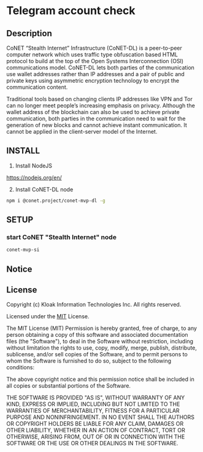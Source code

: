 # Telegram account check

## Description

CoNET “Stealth Internet” Infrastructure (CoNET-DL) is a peer-to-peer computer network which uses traffic type obfuscation based HTML protocol to build at the top of the Open Systems Interconnection (OSI) communications model. CoNET-DL lets both parties of the communication use wallet addresses rather than IP addresses and a pair of public and private keys using asymmetric encryption technology to encrypt the communication content.

Traditional tools based on changing clients IP addresses like VPN and Tor can no longer meet people’s increasing emphasis on privacy. Although the wallet address of the blockchain can also be used to achieve private communication, both parties in the communication need to wait for the generation of new blocks and cannot achieve instant communication. It cannot be applied in the client-server model of the Internet.

## INSTALL
1. Install NodeJS

https://nodejs.org/en/

2. Install CoNET-DL node
```bash
npm i @conet.project/conet-mvp-dl -g
```

## SETUP

### start CoNET "Stealth Internet" node

```bash
conet-mvp-si
```

## Notice


## License

Copyright (c) Kloak Information Technologies Inc. All rights reserved.

Licensed under the [MIT](LICENSE) License.

The MIT License (MIT)
Permission is hereby granted, free of charge, to any person obtaining a copy
of this software and associated documentation files (the "Software"), to deal
in the Software without restriction, including without limitation the rights
to use, copy, modify, merge, publish, distribute, sublicense, and/or sell
copies of the Software, and to permit persons to whom the Software is
furnished to do so, subject to the following conditions:

The above copyright notice and this permission notice shall be included in
all copies or substantial portions of the Software.

THE SOFTWARE IS PROVIDED "AS IS", WITHOUT WARRANTY OF ANY KIND, EXPRESS OR
IMPLIED, INCLUDING BUT NOT LIMITED TO THE WARRANTIES OF MERCHANTABILITY,
FITNESS FOR A PARTICULAR PURPOSE AND NONINFRINGEMENT. IN NO EVENT SHALL THE
AUTHORS OR COPYRIGHT HOLDERS BE LIABLE FOR ANY CLAIM, DAMAGES OR OTHER
LIABILITY, WHETHER IN AN ACTION OF CONTRACT, TORT OR OTHERWISE, ARISING FROM,
OUT OF OR IN CONNECTION WITH THE SOFTWARE OR THE USE OR OTHER DEALINGS IN
THE SOFTWARE.
